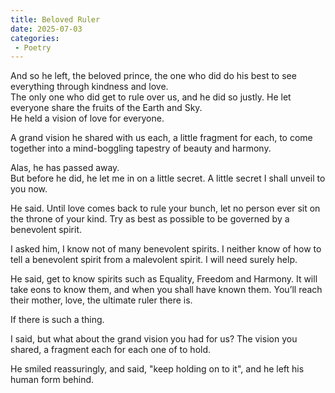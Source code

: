 ```yaml
---
title: Beloved Ruler
date: 2025-07-03
categories: 
 - Poetry
---
```


And so he left, the beloved prince, the one who did do his best to see everything through kindness and love.   
The only one who did get to rule over us, and he did so justly.
He let everyone share the fruits of the Earth and Sky.  
He held a vision of love for everyone.  

A grand vision he shared with us each,
a little fragment for each,
to come together into a mind-boggling tapestry of beauty and harmony.  


Alas, he has passed away.    
But before he did, he let me in on a little secret. A little secret I shall unveil to you  now.

He said. Until love comes back to rule your bunch, let no person ever sit on the throne of your kind. Try as best as possible to be governed by a benevolent spirit. 

I asked him, I know not of many benevolent spirits. I neither know of how to tell a benevolent spirit from a malevolent spirit. I will need surely help. 

He said, get to know spirits such as Equality, Freedom and Harmony. It will take eons to know them, and when you shall have known them. You’ll reach their mother, love, the ultimate ruler there is.

If there is such a thing.

I said, but what about the grand vision you had for us?
The vision you shared, a fragment each for each one of to hold.

He smiled reassuringly, and said, "keep holding on to it",
and he left his human form behind.
